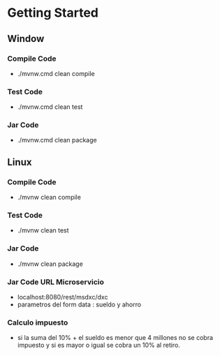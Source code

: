 # Getting Started

## Window
### Compile Code
* ./mvnw.cmd clean compile 

### Test Code
* ./mvnw.cmd clean test 

### Jar Code
* ./mvnw.cmd clean package 


## Linux

### Compile Code
* ./mvnw clean compile 

### Test Code
* ./mvnw clean test 

### Jar Code
* ./mvnw clean package 


### Jar Code URL Microservicio
*  localhost:8080/rest/msdxc/dxc
*  parametros del form data : sueldo y ahorro 

### Calculo impuesto
* si la suma del 10% + el sueldo es menor que 4 millones no se cobra impuesto y si es mayor o igual se cobra un 10% al retiro.